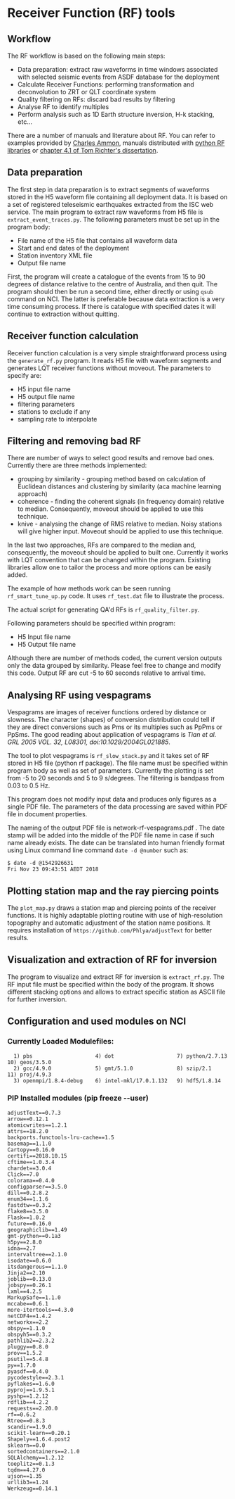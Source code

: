 # Receiver Function (RF) tools

## Workflow

The RF workflow is based on the following main steps:

 - Data preparation: extract raw waveforms in time windows associated with selected seismic
   events from ASDF database for the deployment
 - Calculate Receiver Functions: performing transformation and deconvolution to ZRT or QLT coordinate system
 - Quality filtering on RFs: discard bad results by filtering
 - Analyse RF to identify multiples
 - Perform analysis such as 1D Earth structure inversion, H-k stacking, etc...

There are a number of manuals and literature about RF. You can refer to examples provided by
[Charles Ammon](http://eqseis.geosc.psu.edu/~cammon/HTML/RftnDocs/rftn01.html), manuals
distributed with [python RF libraries](https://rf.readthedocs.io/en/latest/) or [chapter 4.1 of
Tom Richter's dissertation](http://www.diss.fu-berlin.de/diss/servlets/MCRFileNodeServlet/FUDISS_derivate_000000014929/dissertation_richter.pdf).

## Data preparation

The first step in data preparation is to extract segments of waveforms stored in the H5 waveform
file containing all deployment data.
It is based on a set of registered teleseismic earthquakes extracted from the ISC web service.
The main program to extract raw waveforms from H5 file is `extract_event_traces.py`. The
following parameters must be set up in the program body:

 - File name of the H5 file that contains all waveform data
 - Start and end dates of the deployment
 - Station inventory XML file
 - Output file name

First, the program will create a catalogue of the events from 15 to 90 degrees of distance relative
to the centre of Australia, and then quit. The program should then be run a second time, either
directly or using `qsub` command on NCI. The latter is preferable because data extraction is a very
time consuming process. If there is catalogue with specified dates it will continue to extraction without quitting.

## Receiver function calculation

Receiver function calculation is a very simple straightforward process using the `generate_rf.py` program.
It reads H5 file with waveform segments and generates LQT receiver functions without moveout.
The parameters to specify are:

 - H5 input file name
 - H5 output file name
 - filtering parameters
 - stations to exclude if any
 - sampling rate to interpolate

## Filtering and removing bad RF

There are number of ways to select good results and remove bad ones. 
Currently there are three methods implemented:
  - grouping by similarity - grouping method based on calculation of Euclidean distances and clustering by similarity
    (aca machine learning approach)
  - coherence - finding the coherent signals (in frequency domain) relative to median. Consequently, moveout should be
    applied to use this technique.
  - knive - analysing the change of RMS relative to median. Noisy stations will give higher input. Moveout should be
    applied to use this technique.

In the last two approaches, RFs are compared to the median and, consequently, the moveout should be applied to built one.
Currently it works with LQT convention that can be changed within the program. Existing libraries allow one to tailor
the process and more options can be easily added.

The example of how methods work can be seen running `rf_smart_tune_up.py` code. It uses `rf_test.dat` file to illustrate
the process.

The actual script for generating QA'd RFs is `rf_quality_filter.py`.

Following parameters should be specified within program:

- H5 Input file name
- H5 Output file name

Although there are number of methods coded, the current version outputs only the data grouped by similarity.
Please feel free to change and modify this code. Output RF are cut -5 to 60 seconds relative to arrival time.

## Analysing RF using vespagrams

Vespagrams are images of receiver functions ordered by distance or slowness. The character (shapes) of conversion distribution
could tell if they are direct conversions such as Pms or its multiples such as PpPms or PpSms.
The good reading about application of vespagrams is *Tian et al. GRL 2005 VOL. 32, L08301, doi:10.1029/2004GL021885*.

The tool to plot vespagrams is `rf_slow_stack.py` and it takes set of RF stored in H5 file (python rf package). 
The file name must be specified within program body as well as set of parameters. Currently the plotting is set from -5 to 20 seconds and 5 to 9 s/degrees.
The filtering is bandpass from 0.03 to 0.5 Hz.

This program does not modify input data and produces only figures as a single PDF file. The parameters of the data processing are saved within PDF file in document properties.

The naming of the output PDF file is network-rf-vespagrams.pdf . The date stamp will be added into the middle of the PDF file name in case if such name already exists.
The date can be translated into human friendly format using Linux command line command `date -d @number` such as:
 
```
$ date -d @1542926631
Fri Nov 23 09:43:51 AEDT 2018
```

## Plotting station map and the ray piercing points

The `plot_map.py` draws a station map and piercing points of the receiver functions. It is highly adaptable plotting routine with use of high-resolution topography and automatic adjustment of the station name positions. It requires installation of `https://github.com/Phlya/adjustText` for better results.

## Visualization and extraction of RF for inversion

The program to visualize and extract RF for inversion is `extract_rf.py`.
The RF input file must be specified within the body of the program.
It shows different stacking options and allows to extract specific station as ASCII file for further inversion.


## Configuration and used modules on NCI

### Currently Loaded Modulefiles:
```
  1) pbs                    4) dot                    7) python/2.7.13         10) geos/3.5.0
  2) gcc/4.9.0              5) gmt/5.1.0              8) szip/2.1              11) proj/4.9.3
  3) openmpi/1.8.4-debug    6) intel-mkl/17.0.1.132   9) hdf5/1.8.14       
```

### PIP Installed modules (pip freeze --user)
```
adjustText==0.7.3
arrow==0.12.1
atomicwrites==1.2.1
attrs==18.2.0
backports.functools-lru-cache==1.5
basemap==1.1.0
Cartopy==0.16.0
certifi==2018.10.15
cftime==1.0.3.4
chardet==3.0.4
Click==7.0
colorama==0.4.0
configparser==3.5.0
dill==0.2.8.2
enum34==1.1.6
fastdtw==0.3.2
flake8==3.5.0
Flask==1.0.2
future==0.16.0
geographiclib==1.49
gmt-python==0.1a3
h5py==2.8.0
idna==2.7
intervaltree==2.1.0
isodate==0.6.0
itsdangerous==1.1.0
Jinja2==2.10
joblib==0.13.0
jobspy==0.26.1
lxml==4.2.5
MarkupSafe==1.1.0
mccabe==0.6.1
more-itertools==4.3.0
netCDF4==1.4.2
networkx==2.2
obspy==1.1.0
obspyh5==0.3.2
pathlib2==2.3.2
pluggy==0.8.0
prov==1.5.2
psutil==5.4.8
py==1.7.0
pyasdf==0.4.0
pycodestyle==2.3.1
pyflakes==1.6.0
pyproj==1.9.5.1
pyshp==1.2.12
rdflib==4.2.2
requests==2.20.0
rf==0.6.2
Rtree==0.8.3
scandir==1.9.0
scikit-learn==0.20.1
Shapely==1.6.4.post2
sklearn==0.0
sortedcontainers==2.1.0
SQLAlchemy==1.2.12
toeplitz==0.1.3
tqdm==4.27.0
ujson==1.35
urllib3==1.24
Werkzeug==0.14.1
```
